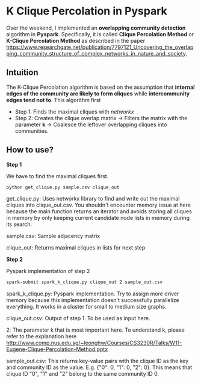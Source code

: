 # K Clique Percolation in Pyspark
Over the weekend, I implemented an **overlapping community detection** algorithm in **Pyspark**. Specifically, it is called **Clique Percolation Method** or **K-Clique Percolation Method** as described in the paper https://www.researchgate.net/publication/7797121_Uncovering_the_overlapping_community_structure_of_complex_networks_in_nature_and_society.

## Intuition
The K-Clique Percolation algorithm is based on the assumption that **internal edges of the community are likely to form cliques** while **intercommunity edges tend not to**. This algorithm first 
-	Step 1: Finds the maximal cliques with *networkx*
-	Step 2: Creates the clique overlap matrix -> Filters the matrix with the parameter **k** -> Coalesce the leftover overlapping cliques into communities. 

## How to use?
**Step 1**

We have to find the maximal cliques first.

```bash
python get_clique.py sample.csv clique_out
```

get_clique.py: Uses networkx library to find and write out the maximal cliques into clique_out.csv. You shouldn't encounter memory issue at here because the main function returns an iterator and avoids storing all cliques in memory by only keeping current candidate node lists in memory during its search.

sample.csv: Sample adjacency matrix

clique_out: Returns maximal cliques in lists for next step

**Step 2**

Pyspark implementation of step 2

```bash
spark-submit spark_k_clique.py clique_out 2 sample_out.csv
```

spark_k_clique.py: Pyspark implementation. Try to assign more driver memory because this implementation doesn't successfully parallelize everything. It works in a cluster for small to medium size graphs.

clique_out.csv: Output of step 1. To be used as input here.

2: The parameter k that is most important here. To understand k, please refer to the explanation here http://www.comp.nus.edu.sg/~leonghw/Courses/CS3230R/Talks/W11-Eugene-Clique-Percolation-Method.pptx

sample_out.csv: This returns key-value pairs with the clique ID as the key and community ID as the value. E.g. {"0": 0, "1": 0, "2": 0}. This means that clique ID "0", "1" and "2" belong to the same community ID 0.
